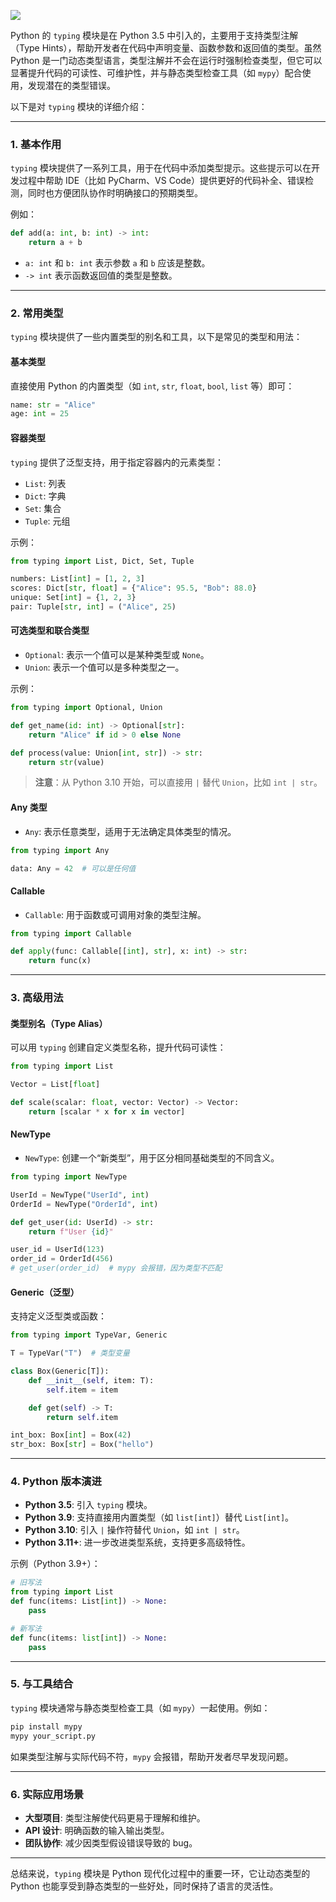 [![](/imgs/ads/lky.png)](https://www.lcayun.com/aff/DECEDOZS)


Python 的 `typing` 模块是在 Python 3.5 中引入的，主要用于支持类型注解（Type Hints），帮助开发者在代码中声明变量、函数参数和返回值的类型。虽然 Python 是一门动态类型语言，类型注解并不会在运行时强制检查类型，但它可以显著提升代码的可读性、可维护性，并与静态类型检查工具（如 `mypy`）配合使用，发现潜在的类型错误。

以下是对 `typing` 模块的详细介绍：

---

### 1. **基本作用**
`typing` 模块提供了一系列工具，用于在代码中添加类型提示。这些提示可以在开发过程中帮助 IDE（比如 PyCharm、VS Code）提供更好的代码补全、错误检测，同时也方便团队协作时明确接口的预期类型。

例如：

```python
def add(a: int, b: int) -> int:
    return a + b
```

+ `a: int` 和 `b: int` 表示参数 `a` 和 `b` 应该是整数。
+ `-> int` 表示函数返回值的类型是整数。

---

### 2. **常用类型**
`typing` 模块提供了一些内置类型的别名和工具，以下是常见的类型和用法：

#### 基本类型
直接使用 Python 的内置类型（如 `int`, `str`, `float`, `bool`, `list` 等）即可：

```python
name: str = "Alice"
age: int = 25
```

#### 容器类型
`typing` 提供了泛型支持，用于指定容器内的元素类型：

+ `List`: 列表
+ `Dict`: 字典
+ `Set`: 集合
+ `Tuple`: 元组

示例：

```python
from typing import List, Dict, Set, Tuple

numbers: List[int] = [1, 2, 3]
scores: Dict[str, float] = {"Alice": 95.5, "Bob": 88.0}
unique: Set[int] = {1, 2, 3}
pair: Tuple[str, int] = ("Alice", 25)
```

#### 可选类型和联合类型
+ `Optional`: 表示一个值可以是某种类型或 `None`。
+ `Union`: 表示一个值可以是多种类型之一。

示例：

```python
from typing import Optional, Union

def get_name(id: int) -> Optional[str]:
    return "Alice" if id > 0 else None

def process(value: Union[int, str]) -> str:
    return str(value)
```

> **注意**：从 Python 3.10 开始，可以直接用 `|` 替代 `Union`，比如 `int | str`。
>

#### Any 类型
+ `Any`: 表示任意类型，适用于无法确定具体类型的情况。

```python
from typing import Any

data: Any = 42  # 可以是任何值
```

#### Callable
+ `Callable`: 用于函数或可调用对象的类型注解。

```python
from typing import Callable

def apply(func: Callable[[int], str], x: int) -> str:
    return func(x)
```

---

### 3. **高级用法**
#### 类型别名（Type Alias）
可以用 `typing` 创建自定义类型名称，提升代码可读性：

```python
from typing import List

Vector = List[float]

def scale(scalar: float, vector: Vector) -> Vector:
    return [scalar * x for x in vector]
```

#### NewType
+ `NewType`: 创建一个“新类型”，用于区分相同基础类型的不同含义。

```python
from typing import NewType

UserId = NewType("UserId", int)
OrderId = NewType("OrderId", int)

def get_user(id: UserId) -> str:
    return f"User {id}"

user_id = UserId(123)
order_id = OrderId(456)
# get_user(order_id)  # mypy 会报错，因为类型不匹配
```

#### Generic（泛型）
支持定义泛型类或函数：

```python
from typing import TypeVar, Generic

T = TypeVar("T")  # 类型变量

class Box(Generic[T]):
    def __init__(self, item: T):
        self.item = item

    def get(self) -> T:
        return self.item

int_box: Box[int] = Box(42)
str_box: Box[str] = Box("hello")
```

---

### 4. **Python 版本演进**
+ **Python 3.5**: 引入 `typing` 模块。
+ **Python 3.9**: 支持直接用内置类型（如 `list[int]`）替代 `List[int]`。
+ **Python 3.10**: 引入 `|` 操作符替代 `Union`，如 `int | str`。
+ **Python 3.11+**: 进一步改进类型系统，支持更多高级特性。

示例（Python 3.9+）：

```python
# 旧写法
from typing import List
def func(items: List[int]) -> None:
    pass

# 新写法
def func(items: list[int]) -> None:
    pass
```

---

### 5. **与工具结合**
`typing` 模块通常与静态类型检查工具（如 `mypy`）一起使用。例如：

```bash
pip install mypy
mypy your_script.py
```

如果类型注解与实际代码不符，`mypy` 会报错，帮助开发者尽早发现问题。

---

### 6. **实际应用场景**
+ **大型项目**: 类型注解使代码更易于理解和维护。
+ **API 设计**: 明确函数的输入输出类型。
+ **团队协作**: 减少因类型假设错误导致的 bug。

---

总结来说，`typing` 模块是 Python 现代化过程中的重要一环，它让动态类型的 Python 也能享受到静态类型的一些好处，同时保持了语言的灵活性。

